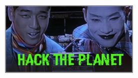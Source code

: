 <p align="center">
<img src="https://raw.githubusercontent.com/c0mmando/c0mmando/refs/heads/main/hack-the-planet.jpg" width="80%" align="center" style="padding:1px;border:1px solid black;"/>
</p>
